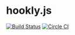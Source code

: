 # hookly.js

[![Build Status](https://semaphoreci.com/api/v1/projects/4cd88126-07f2-4864-a461-63216569b8af/433515/badge.svg)](https://semaphoreci.com/bnorton/hookly-js)
[![Circle CI](https://circleci.com/gh/bnorton/hookly.js.svg?style=svg&circle-token=fec6865c1f78fd8c34191b19d5132f697f88c85c)](https://circleci.com/gh/bnorton/hookly.js)
